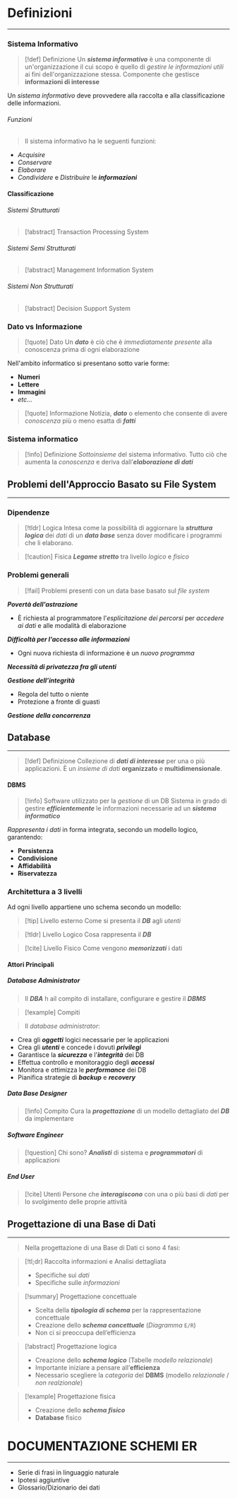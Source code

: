 # Definizioni
---
### Sistema Informativo
>[!def] Definizione
>Un ***sistema informativo*** è una componente di un'organizzazione il cui scopo è quello di *gestire le informazioni utili* ai fini dell'organizzazione stessa.
>Componente che gestisce **informazioni di interesse**

Un *sistema informativo* deve provvedere alla raccolta e alla classificazione delle informazioni.
###### Funzioni
> Il sistema informativo ha le seguenti funzioni:
- *Acquisire*
- *Conservare*
- *Elaborare*
- *Condividere* e *Distribuire* le ***informazioni***

#### Classificazione
###### Sistemi Strutturati
>[!abstract] Transaction Processing System
>

###### Sistemi Semi Strutturati
>[!abstract] Management Information System

###### Sistemi Non Strutturati
>[!abstract] Decision Support System


### Dato vs Informazione
>[!quote] Dato
>Un ***dato*** è ciò che è *immediatamente presente* alla conoscenza prima di ogni elaborazione

Nell'ambito informatico si presentano sotto varie forme:
- **Numeri**
- **Lettere**
- **Immagini**
- *etc...*

>[!quote] Informazione
>Notizia, ***dato*** o elemento che consente di avere *conoscenza* più o meno esatta di ***fatti***
### Sistema informatico

>[!info] Definizione
> *Sottoinsieme* del sistema informativo.
> Tutto ciò che aumenta la *conoscenza* e deriva dall’***elaborazione di dati***

## Problemi dell'Approccio Basato su File System
---
### Dipendenze
>[!tldr] Logica
>Intesa come la possibilità di aggiornare la ***struttura logica*** dei *dati* di un ***data base*** senza dover modificare i programmi che li elaborano.

>[!caution] Fisica
> ***Legame stretto*** tra livello *logico* e *fisico*

### Problemi generali
>[!fail] Problemi presenti con un data base basato sul *file system*

***Povertà dell'astrazione***
- È richiesta al programmatore l'*esplicitazione dei percorsi* per *accedere ai dati* e alle modalità di elaborazione

***Difficoltà per l'accesso alle informazioni***
- Ogni nuova richiesta di informazione è un *nuovo programma*

***Necessità di privatezza fra gli utenti***

***Gestione dell’integrità***
- Regola del tutto o niente
- Protezione a fronte di guasti

***Gestione della concorrenza***

## Database
---
>[!def] Definizione
>Collezione di ***dati di interesse*** per una o più applicazioni.
>È un *insieme di dati* **organizzato** e **multidimensionale**.

#### DBMS
>[!info] 
>Software utilizzato per la *gestione* di un DB
> Sistema in grado di gestire ***efficientemente*** le informazioni necessarie ad un ***sistema informatico***

*Rappresenta i dati* in forma integrata, secondo un modello logico, garantendo:
- **Persistenza**
- **Condivisione**
- **Affidabilità**
- **Riservatezza**
### Architettura a 3 livelli
Ad ogni livello appartiene uno schema secondo un modello:

>[!tip] Livello esterno
>Come si presenta il ***DB*** agli *utenti*

>[!tldr] Livello Logico
>Cosa rappresenta il ***DB***

>[!cite] Livello Fisico
>Come vengono ***memorizzati*** i dati

#### Attori Principali
##### Database Administrator
>Il  ***DBA*** h ail compito di installare, configurare e gestire il ***DBMS***

>[!example] Compiti

>Il *database administrator*:
- Crea gli ***oggetti*** logici necessarie per le applicazioni
- Crea gli ***utenti*** e concede i dovuti ***privilegi***
- Garantisce la ***sicurezza*** e l'***integrità*** dei DB
- Effettua controllo e monitoraggio degli ***accessi***
- Monitora e ottimizza le ***performance*** dei DB
- Pianifica strategie di ***backup*** e ***recovery***

##### Data Base Designer
>[!info] Compito
>Cura la ***progettazione*** di un modello dettagliato del ***DB*** da implementare

##### Software Engineer
>[!question] Chi sono?
>***Analisti*** di sistema e ***programmatori*** di applicazioni 

##### End User
>[!cite] Utenti
>Persone che ***interagiscono*** con una o più basi di *dati* per lo svolgimento delle proprie attività

## Progettazione di una Base di Dati
---
>Nella progettazione di una Base di Dati ci sono 4 fasi:

>[!tl;dr] Raccolta informazioni e Analisi dettagliata
>- Specifiche sui *dati*
>- Specifiche sulle *informazioni*

>[!summary] Progettazione concettuale
>- Scelta della ***tipologia di schema*** per la rappresentazione concettuale
>- Creazione dello ***schema concettuale*** (*Diagramma* `E/R`)
>- Non ci si preoccupa dell’efficienza

 >[!abstract] Progettazione logica
>- Creazione dello ***schema logico*** (Tabelle *modello relazionale*)
>- Importante iniziare a pensare all’**efficienza**
>- Necessario scegliere la *categoria* del **DBMS** (modello *relazionale* / *non realzionale*)

 >[!example] Progettazione fisica
> - Creazione dello ***schema fisico***
> - **Database** fisico

# DOCUMENTAZIONE SCHEMI ER
---
- Serie di frasi in linguaggio naturale
- Ipotesi aggiuntive
- Glossario/Dizionario dei dati